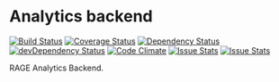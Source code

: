 # Analytics backend

[![Build Status](https://travis-ci.org/e-ucm/rage-analytics-backend.svg?branch=master)](https://travis-ci.org/e-ucm/rage-analytics-backend) [![Coverage Status](https://coveralls.io/repos/e-ucm/rage-analytics-backend/badge.svg?branch=master&service=github)](https://coveralls.io/github/e-ucm/rage-analytics-backend?branch=master) [![Dependency Status](https://david-dm.org/e-ucm/rage-analytics-backend.svg)](https://david-dm.org/e-ucm/rage-analytics-backend) [![devDependency Status](https://david-dm.org/e-ucm/rage-analytics-backend/dev-status.svg)](https://david-dm.org/e-ucm/rage-analytics-backend#info=devDependencies) [![Code Climate](https://codeclimate.com/github/e-ucm/rage-analytics-backend/badges/gpa.svg)](https://codeclimate.com/github/e-ucm/rage-analytics-backend) [![Issue Stats](http://issuestats.com/github/e-ucm/rage-analytics-backend/badge/pr?style=flat)](http://issuestats.com/github/e-ucm/rage-analytics-backend) [![Issue Stats](http://issuestats.com/github/e-ucm/rage-analytics-backend/badge/issue?style=flat)](http://issuestats.com/github/e-ucm/rage-analytics-backend)

RAGE Analytics Backend.
